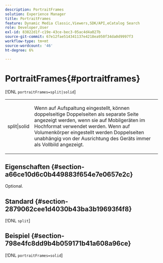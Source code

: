 ```yaml
---
description: PortraitFrames
solution: Experience Manager
title: PortraitFrames
feature: Dynamic Media Classic,Viewers,SDK/API,eCatalog Search
role: Developer,User
exl-id: 83822d1f-c19e-43ce-bec3-05ac4d4a027b
source-git-commit: 67e12fae514341137e4218ea950f34da0d9997f3
workflow-type: tm+mt
source-wordcount: '46'
ht-degree: 6%

---
```


# PortraitFrames{#portraitframes}

[!DNL `portraitFrames=split|solid`]

<table id="table_1D425B7685D448459CD3FE8D683C813C"> 
 <tbody> 
  <tr> 
   <td colname="col1"> <p> <span class="codeph"> split|solid</span> </p> </td> 
   <td colname="col2"> <p>Wenn auf <span class="codeph"> Aufspaltung eingestellt</span>, können doppelseitige Doppelseiten als separate Seite angezeigt werden, wenn sie auf Mobilgeräten im Hochformat verwendet werden. Wenn auf <span class="codeph"> Volumenkörper eingestellt</span> werden Doppelseiten unabhängig von der Ausrichtung des Geräts immer als Vollbild angezeigt. </p> </td> 
  </tr> 
 </tbody> 
</table>

## Eigenschaften {#section-a66ce10d6c0b449883f654e7e0657e2c}

Optional.

## Standard {#section-2879062cee1d4030b43ba3b19693f4f8}

[!DNL `split`]

## Beispiel {#section-798e4fc8dd9b4b059171b41a608a96ce}

[!DNL `portraitFrames=solid`]
